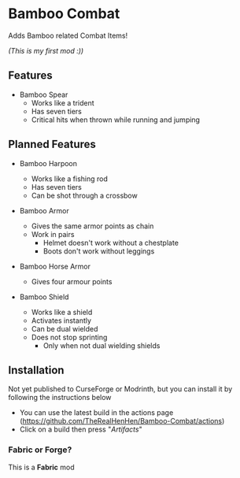 # Bamboo Combat

Adds Bamboo related Combat Items!

*(This is my first mod :))*

## Features

* Bamboo Spear
  - Works like a trident
  - Has seven tiers
  - Critical hits when thrown while running and jumping

## Planned Features

* Bamboo Harpoon
  - Works like a fishing rod
  - Has seven tiers
  - Can be shot through a crossbow

* Bamboo Armor
  - Gives the same armor points as chain
  - Work in pairs
    - Helmet doesn't work without a chestplate
    - Boots don't work without leggings

* Bamboo Horse Armor
  - Gives four armour points

* Bamboo Shield
  - Works like a shield
  - Activates instantly
  - Can be dual wielded
  - Does not stop sprinting
    - Only when not dual wielding shields 




## Installation

Not yet published to CurseForge or Modrinth, but you can install it by following the instructions below

  - You can use the latest build in the actions page (https://github.com/TheRealHenHen/Bamboo-Combat/actions)
  - Click on a build then press "_Artifacts_"

### Fabric or Forge?
This is a **Fabric** mod
